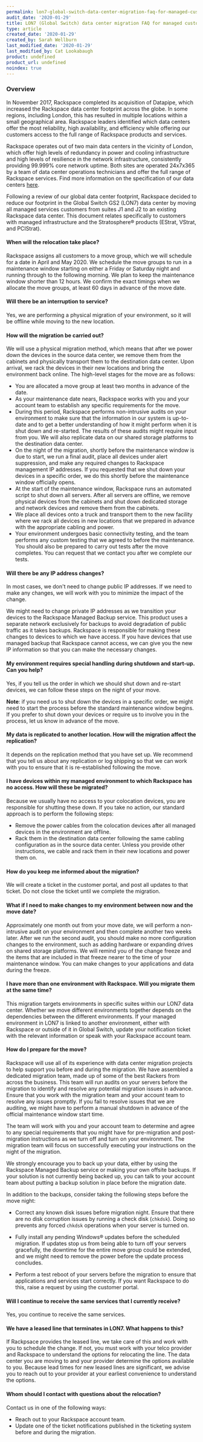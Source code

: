 ```yaml
---
permalink: lon7-global-switch-data-center-migration-faq-for-managed-customers/
audit_date: '2020-01-29'
title: LON7 (Global Switch) data center migration FAQ for managed customers
type: article
created_date: '2020-01-29'
created_by: Sarah Wellburn
last_modified_date: '2020-01-29'
last_modified_by: Cat Lookabaugh
product: undefined
product_url: undefined
noindex: true
---
```


### Overview

In November 2017, Rackspace completed its acquisition of Datapipe, which
increased the Rackspace data center footprint across the globe. In some regions,
including London, this has resulted in multiple locations within a small
geographical area. Rackspace leaders identified which data centers offer the
most reliability, high availability, and efficiency while offering our
customers access to the full range of Rackspace products and services.

Rackspace operates out of two main data centers in the vicinity of London,
which offer high levels of redundancy in power and cooling infrastructure and
high levels of resilience in the network infrastructure, consistently providing
99.999% core network uptime. Both sites are operated 24x7x365 by a team of data
center operations technicians and offer the full range of Rackspace services.
Find more information on the specification of our data centers
[here](https://www.rackspace.com/about/data-centers).

Following a review of our global data center footprint, Rackspace decided to
reduce our footprint in the Global Switch GS2 (LON7) data center by moving all
managed services customers from suites J1 and J2 to an existing Rackspace data
center. This document relates specifically to customers with managed
infrastructure and the Stratosphere&reg; products (EStrat, VStrat, and PCIStrat).

#### When will the relocation take place?

Rackspace assigns all customers to a move group, which we will schedule for a
date in April and May 2020. We schedule the move groups to run in a maintenance
window starting on either a Friday or Saturday night and running through to the
following morning. We plan to keep the maintenance window shorter than 12 hours.
We confirm the exact timings when we allocate the move groups, at least 60 days
in advance of the move date.

#### Will there be an interruption to service?

Yes, we are performing a physical migration of your environment, so it will be
offline while moving to the new location.

#### How will the migration be carried out?

We will use a physical migration method, which means that after we power down
the devices in the source data center, we remove them from the cabinets and
physically transport them to the destination data center. Upon arrival, we rack
the devices in their new locations and bring the environment back online. The
high-level stages for the move are as follows:

- You are allocated a move group at least two months in advance of the date.
- As your maintenance date nears, Rackspace works with you and your account
  team to establish any specific requirements for the move.
- During this period, Rackspace performs non-intrusive audits on your
  environment to make sure that the information in our system is up-to-date and
  to get a better understanding of how it might perform when it is shut down and
  re-started. The results of these audits might require input from you. We will
  also replicate data on our shared storage platforms to the destination data
  center.
- On the night of the migration, shortly before the maintenance window is due
  to start, we run a final audit, place all devices under alert suppression,
  and make any required changes to Rackspace management IP addresses. If you
  requested that we shut down your devices in a specific order, we do this
  shortly before the maintenance window officially opens.
- At the start of the maintenance window, Rackspace runs an automated script to
  shut down all servers. After all servers are offline, we remove physical
  devices from the cabinets and shut down dedicated storage and network devices
  and remove them from the cabinets.
- We place all devices onto a truck and transport them to the new facility
  where we rack all devices in new locations that we prepared in advance with
  the appropriate cabling and power.
- Your environment undergoes basic connectivity testing, and the team performs
  any custom testing that we agreed to before the maintenance. You should also
  be prepared to carry out tests after the move completes. You can request that
  we contact you after we complete our tests.

#### Will there be any IP address changes?

In most cases, we don't need to change public IP addresses. If we need to make
any changes, we will work with you to minimize the impact of the change.

We might need to change private IP addresses as we transition your devices to
the Rackspace Managed Backup service. This product uses a separate network
exclusively for backups to avoid degradation of public traffic as it takes
backups. Rackspace is responsible for making these changes to devices to which
we have access. If you have devices that use managed backup that Rackspace
cannot access, we can give you the new IP information so that you can make the
necessary changes.

#### My environment requires special handling during shutdown and start-up. Can you help?

Yes, if you tell us the order in which we should shut down and re-start devices,
we can follow these steps on the night of your move.

**Note**:  if you need us to shut down the devices in a specific order, we
might need to start the process before the standard maintenance window begins.
If you prefer to shut down your devices or require us to involve you in the
process, let us know in advance of the move.

#### My data is replicated to another location. How will the migration affect the replication?

It depends on the replication method that you have set up. We recommend that
you tell us about any replication or log shipping so that we can work with you
to ensure that it is re-established following the move.

#### I have devices within my managed environment to which Rackspace has no access. How will these be migrated?

Because we usually have no access to your colocation devices, you are
responsible for shutting these down. If you take no action, our standard
approach is to perform the following steps:

- Remove the power cables from the colocation devices after all managed devices
  in the environment are offline.
- Rack them in the destination data center following the same cabling
  configuration as in the source data center. Unless you provide other
  instructions, we cable and rack them in their new locations and power them on.

#### How do you keep me informed about the migration?

We will create a ticket in the customer portal, and post all updates to that
ticket. Do not close the ticket until we complete the migration.

#### What if I need to make changes to my environment between now and the move date?

Approximately one month out from your move date, we will perform a
non-intrusive audit on your environment and then complete another two weeks
later. After we run the second audit, you should make no more configuration
changes to the environment, such as adding hardware or expanding drives on
shared storage platforms. We will remind you of the change freeze and the items
that are included in that freeze nearer to the time of your maintenance window.
You can make changes to your applications and data during the freeze.

#### I have more than one environment with Rackspace. Will you migrate them at the same time?

This migration targets environments in specific suites within our LON7 data
center. Whether we move different environments together depends on the
dependencies between the different environments. If your managed environment in
LON7 is linked to another environment, either with Rackspace or outside of it
in Global Switch, update your notification ticket with the relevant information
or speak with your Rackspace account team.

#### How do I prepare for the move?

Rackspace will use all of its experience with data center migration projects to
help support you before and during the migration. We have assembled a dedicated
migration team, made up of some of the best Rackers from across the business.
This team will run audits on your servers before the migration to identify and
resolve any potential migration issues in advance. Ensure that you work with the
migration team and your account team to resolve any issues promptly.
If you fail to resolve issues that we are auditing, we might have to perform a
manual shutdown in advance of the official maintenance window start time.

The team will work with you and your account team to determine and agree to any
special requirements that you might have for pre-migration and post-migration
instructions as we turn off and turn on your environment. The migration team
will focus on successfully executing your instructions on the night of the
migration.

We strongly encourage you to back up your data, either by using the
Rackspace Managed Backup service or making your own offsite backups. If your
solution is not currently being backed up, you can talk to your account team
about putting a backup solution in place before the migration date.

In addition to the backups, consider taking the following steps before the move
night:

-   Correct any known disk issues before migration night. Ensure that there
    are no disk corruption issues by running a check disk (`chkdsk`). Doing so
    prevents any forced `chkdsk` operations when your server is turned on.

-   Fully install any pending Windows&reg; updates before the scheduled migration.
    If updates stop us from being able to turn off your servers gracefully,
    the downtime for the entire move group could be extended, and we might need
    to remove the power before the update process concludes.

-   Perform a test reboot of your servers before the migration to ensure that
    applications and services start correctly. If you want Rackspace to do this,
    raise a request by using the customer portal.

#### Will I continue to receive the same services that I currently receive?

Yes, you continue to receive the same services.

#### We have a leased line that terminates in LON7. What happens to this?

If Rackpsace provides the leased line, we take care of this and work
with you to schedule the change. If not, you must work with your telco provider
and Rackspace to understand the options for relocating the line. The data
center you are moving to and your provider determine the options available to
you. Because lead times for new leased lines are significant, we advise you to
reach out to your provider at your earliest convenience to understand the options.

#### Whom should I contact with questions about the relocation?

Contact us in one of the following ways:

- Reach out to your Rackspace account team.
- Update one of the ticket notifications published in the ticketing system
  before and during the migration.
